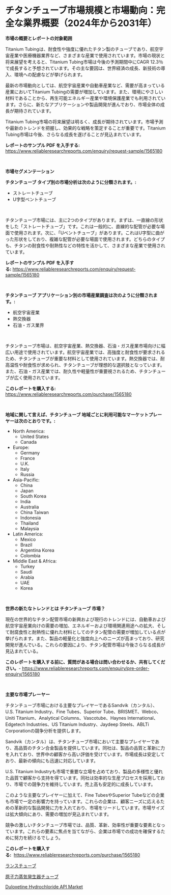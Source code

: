 <p><h1>チタンチューブ市場規模と市場動向：完全な業界概要（2024年から2031年）</h1></p><p><strong>市場の概要とレポートの対象範囲</strong></p>
<p><p>Titanium Tubingは、耐食性や強度に優れたチタン製のチューブであり、航空宇宙産業や医療機器業界など、さまざまな産業で使用されています。市場の現状と将来展望を考えると、Titanium Tubing市場は今後の予測期間中にCAGR 12.3％で成長すると予想されています。その主な要因は、世界経済の成長、新技術の導入、環境への配慮などが挙げられます。</p><p>最新の市場動向としては、航空宇宙産業や自動車産業など、需要が高まっている産業においてTitanium Tubingの需要が増加しています。また、環境にやさしい材料であることから、再生可能エネルギー産業や環境保護産業でも利用されています。さらに、新たなアプリケーションや製品開発が進んでおり、市場全体の成長が期待されています。</p><p>Titanium Tubing市場の将来展望は明るく、成長が期待されています。市場予測や最新のトレンドを把握し、効果的な戦略を策定することが重要です。Titanium Tubing市場は今後、さらなる成長を遂げることが見込まれています。</p></p>
<p><strong>レポートのサンプル PDF を入手する:</strong> <a href="https://www.reliableresearchreports.com/enquiry/request-sample/1565180">https://www.reliableresearchreports.com/enquiry/request-sample/1565180</a></p>
<p>&nbsp;</p>
<p><strong>市場セグメンテーション</strong></p>
<p><strong>チタンチューブ タイプ別の市場分析は次のように分類されます。:</strong></p>
<p><ul><li>ストレートチューブ</li><li>U字型ベントチューブ</li></ul></p>
<p>&nbsp;</p>
<p><p>チタンチューブ市場には、主に2つのタイプがあります。まずは、一直線の形状をした「ストレートチューブ」です。これは一般的に、直線的な配管が必要な場面で使用されます。次に、「Uベントチューブ」があります。これはU字型に曲がった形状をしており、複雑な配管が必要な場面で使用されます。どちらのタイプも、チタンの耐食性や耐熱性などの特性を活かして、さまざまな産業で使用されています。</p></p>
<p><strong>レポートのサンプル PDF を入手する:</strong>&nbsp;<a href="https://www.reliableresearchreports.com/enquiry/request-sample/1565180">https://www.reliableresearchreports.com/enquiry/request-sample/1565180</a></p>
<p>&nbsp;</p>
<p><strong> チタンチューブ アプリケーション別の市場産業調査は次のように分類されます。:</strong></p>
<p><ul><li>航空宇宙産業</li><li>熱交換器</li><li>石油・ガス業界</li></ul></p>
<p>&nbsp;</p>
<p><p>チタンチューブ市場は、航空宇宙産業、熱交換器、石油・ガス産業市場向けに幅広い用途で使用されています。航空宇宙産業では、高強度と耐食性が要求されるため、チタンチューブが重要な材料として使用されています。熱交換器では、耐高温性や耐食性が求められ、チタンチューブが理想的な選択肢となっています。また、石油・ガス産業では、耐久性や軽量性が重要視されるため、チタンチューブが広く使用されています。</p></p>
<p><strong>このレポートを購入する:</strong>&nbsp; <a href="https://www.reliableresearchreports.com/purchase/1565180">https://www.reliableresearchreports.com/purchase/1565180</a></p>
<p>&nbsp;</p>
<p><strong>地域に関して言えば、チタンチューブ 地域ごとに利用可能なマーケットプレーヤーは次のとおりです。:</strong></p>
<p><ul>
    <li>
        North America:
        <ul>
            <li>United States</li>
            <li>Canada</li>
        </ul>
    </li>
    <li>
        Europe:
        <ul>
            <li>Germany</li>
            <li>France</li>
            <li>U.K.</li>
            <li>Italy</li>
            <li>Russia</li>
        </ul>
    </li>
    <li>
        Asia-Pacific:
        <ul>
            <li>China</li>
            <li>Japan</li>
            <li>South Korea</li>
            <li>India</li>
            <li>Australia</li>
            <li>China Taiwan</li>
            <li>Indonesia</li>
            <li>Thailand</li>
            <li>Malaysia</li>
        </ul>
    </li>
    <li>
        Latin America:
        <ul>
            <li>Mexico</li>
            <li>Brazil</li>
            <li>Argentina Korea</li>
            <li>Colombia</li>
        </ul>
    </li>
    <li>
        Middle East & Africa:
        <ul>
            <li>Turkey</li>
            <li>Saudi</li>
            <li>Arabia</li>
            <li>UAE</li>
            <li>Korea</li>
        </ul>
    </li>
    </ul></p>
<p>&nbsp;</p>
<p><strong>世界の新たなトレンドとは チタンチューブ 市場？</strong></p>
<p><p>現在の世界的なチタン配管市場の新興および現行のトレンドには、自動車および航空宇宙産業向けの需要の増加、エネルギーおよび環境関連用途への拡大、そして耐腐食性と耐熱性に優れた材料としてのチタン配管の需要が増加している点が挙げられます。また、製品の軽量化と強度向上へのニーズが高まっており、研究開発が進んでいる。これらの要因により、チタン配管市場は今後さらなる成長が見込まれている。</p></p>
<p><strong>このレポートを購入する前に、質問がある場合は問い合わせるか、共有してください。</strong>- <a href="https://www.reliableresearchreports.com/enquiry/pre-order-enquiry/1565180">https://www.reliableresearchreports.com/enquiry/pre-order-enquiry/1565180</a></p>
<p>&nbsp;</p>
<p><strong>主要な市場プレーヤー</strong></p>
<p><p>チタンチューブ市場における主要なプレイヤーであるSandvik（カンタル）、U.S. Titanium Industry、Fine Tubes、Superior Tube、BRISMET、Webco、Uniti Titanium、Analytical Columns、Vascotube、Haynes International、Edgetech Industries、US Titanium Industry、Jaydeep Steels、ABLTi Corporationの競争分析を提供します。</p><p>Sandvik（カンタル）は、チタンチューブ市場において主要なプレイヤーであり、高品質のチタン合金製品を提供しています。同社は、製品の品質と革新に力を入れており、世界中の顧客から高い評価を受けています。市場成長は安定しており、最新の傾向にも迅速に対応しています。</p><p>U.S. Titanium Industryも市場で重要な立場を占めており、製品の多様性と優れた品質で顧客から支持を得ています。同社は効率的な生産プロセスを採用しており、市場での競争力を維持しています。売上高も安定的に成長しています。</p><p>このような主要なプレイヤーに加えて、Fine TubesやSuperior Tubeなどの企業も市場で一定の影響力を持っています。これらの企業は、顧客ニーズに応えるための革新的な製品開発に力を入れており、市場をリードしています。市場サイズは拡大傾向にあり、需要の増加が見込まれています。</p><p>競争の激しいチタンチューブ市場では、品質、革新、効率性が重要な要素となっています。これらの要素に焦点を当てながら、企業は市場での成功を確保するために努力を続けるでしょう。</p></p>
<p><strong>このレポートを購入する:</strong>&nbsp;&nbsp;<a href="https://www.reliableresearchreports.com/purchase/1565180">https://www.reliableresearchreports.com/purchase/1565180</a></p>
<p><p><a href="https://github.com/mcbeesbxa270/Market-Research-Report-List-1/blob/main/16238175328.md">ランスチューブ</a></p><p><a href="https://github.com/EmoryYundt1935/Market-Research-Report-List-1/blob/main/72562575329.md">原子力蒸気発生器チューブ</a></p><p><a href="https://github.com/myacatherineblakecaczo9vcsw/Market-Research-Report-List-1/blob/main/duloxetine-hydrochloride-api-market.md">Duloxetine Hydrochloride API Market</a></p></p>